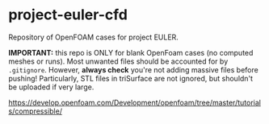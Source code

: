 # project-euler-cfd

Repository of OpenFOAM cases for project EULER.

**IMPORTANT:** this repo is ONLY for blank OpenFoam cases (no computed meshes or runs).
Most unwanted files should be accounted for by `.gitignore`. However, **always check** you're not adding massive files before pushing!
Particularly, STL files in triSurface are not ignored, but shouldn't be uploaded if very large.


https://develop.openfoam.com/Development/openfoam/tree/master/tutorials/compressible/
